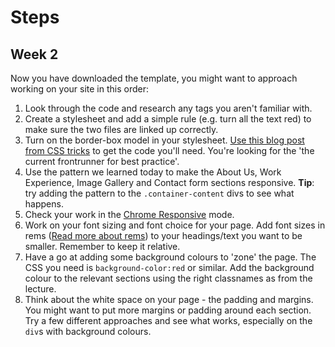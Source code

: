 # Steps

## Week 2

Now you have downloaded the template, you might want to approach working on your site in this order:

1. Look through the code and research any tags you aren't familiar with.
2. Create a stylesheet and add a simple rule (e.g. turn all the text red) to make sure the two files are linked up correctly.
3. Turn on the border-box model in your stylesheet. [Use this blog post from CSS tricks](https://css-tricks.com/box-sizing/) to get the code you'll need. You're looking for the 'the current frontrunner for best practice'.
4. Use the pattern we learned today to make the About Us, Work Experience, Image Gallery and Contact form sections responsive. **Tip**: try adding the pattern to the `.container-content` divs to see what happens.
5. Check your work in the [Chrome Responsive](https://developers.google.com/web/tools/chrome-devtools/device-mode/) mode.
6. Work on your font sizing and font choice for your page. Add font sizes in rems ([Read more about rems](https://snook.ca/archives/html_and_css/font-size-with-rem)) to your headings/text you want to be smaller. Remember to keep it relative.
7. Have a go at adding some background colours to 'zone' the page. The CSS you need is `background-color:red` or similar. Add the background colour to the relevant sections using the right classnames as from the lecture.
8. Think about the white space on your page - the padding and margins. You might want to put more margins or padding around each section. Try a few different approaches and see what works, especially on the `div`s with background colours.